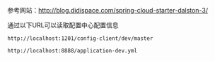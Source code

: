 参考网站：http://blog.didispace.com/spring-cloud-starter-dalston-3/  

通过以下URL可以读取配置中心配置信息
```
http://localhost:1201/config-client/dev/master

http://localhost:8888/application-dev.yml
```


